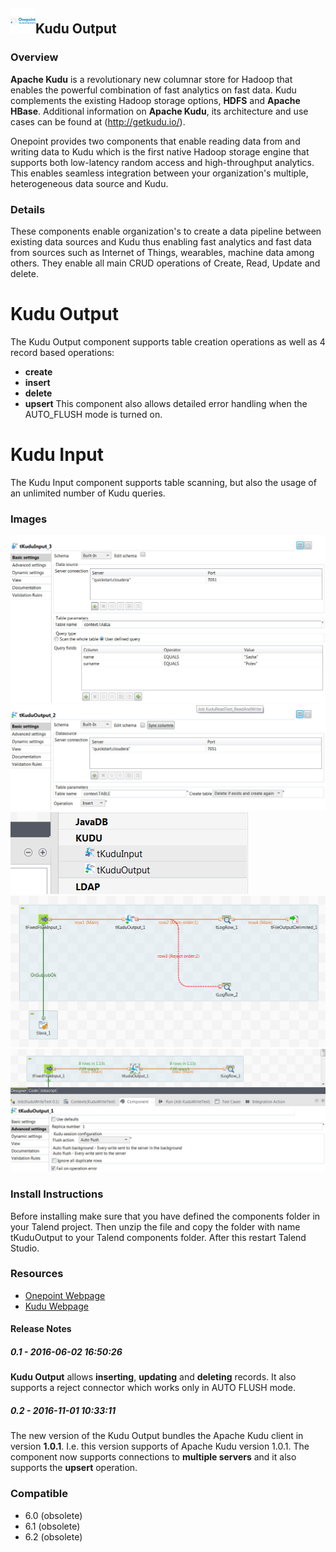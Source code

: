 ## <img src='./logo.jpg' width='40' height='40'>Kudu Output

### Overview
**Apache Kudu** is a revolutionary new columnar store for Hadoop that enables the powerful combination of fast analytics on fast data. Kudu complements the existing Hadoop storage options, **HDFS** and **Apache HBase**. Additional information on **Apache Kudu**, its architecture and use cases can be found at (http://getkudu.io/).

Onepoint provides two components that enable reading data from and writing data to Kudu which is the first native Hadoop storage engine that supports both low-latency random access and high-throughput analytics. This enables seamless integration between your organization's multiple, heterogeneous data source and Kudu.

### Details
These components enable organization's to create a data pipeline between existing data sources and Kudu thus enabling fast analytics and fast data from sources such as Internet of Things, wearables, machine data among others. They enable all main CRUD operations of Create, Read, Update and delete.

Kudu Output
===========
The Kudu Output component supports table creation operations as well as 4 record based operations: 
-   **create** 
-   **insert**
-   **delete** 
-   **upsert** 
This component also allows detailed error handling when the AUTO_FLUSH mode is turned on.

Kudu Input
==========
The Kudu Input component supports table scanning, but also the usage of an unlimited number of Kudu queries. 
### Images
<a href='./screenshots/v_0.2__40.jpg'><img src='./screenshots/v_0.2__40.jpg' ></a>
<a href='./screenshots/v_0.2__39.jpg'><img src='./screenshots/v_0.2__39.jpg' ></a>
<a href='./screenshots/v_0.2__38.jpg'><img src='./screenshots/v_0.2__38.jpg' ></a>
<a href='./screenshots/v_0.2__37.jpg'><img src='./screenshots/v_0.2__37.jpg' ></a>
<a href='./screenshots/v_0.2__36.jpg'><img src='./screenshots/v_0.2__36.jpg' ></a>


### Install Instructions
Before installing make sure that you have defined the components folder in your Talend project. Then unzip the file and copy the folder with name tKuduOutput to your Talend components folder. After this restart Talend Studio.
### Resources
 * <a href=http://www.onepointltd.com/community-development/>Onepoint Webpage</a>
 * <a href=http://getkudu.io/>Kudu Webpage</a>

#### Release Notes

##### 0.1 - 2016-06-02 16:50:26
**Kudu Output** allows **inserting**, **updating** and **deleting** records. It also supports a reject connector which works only in AUTO FLUSH mode.
##### 0.2 - 2016-11-01 10:33:11
The new version of the Kudu Output bundles the Apache Kudu client in version **1.0.1**. I.e. this version supports of Apache Kudu version 1.0.1.
The component now supports connections to **multiple servers** and it also supports the **upsert** operation.
### Compatible
 -  6.0 (obsolete)
 -   6.1 (obsolete)
 -   6.2 (obsolete)